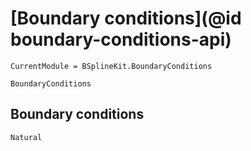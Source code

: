 # [Boundary conditions](@id boundary-conditions-api)

```@meta
CurrentModule = BSplineKit.BoundaryConditions
```

```@docs
BoundaryConditions
```

## Boundary conditions

```@docs
Natural
```
